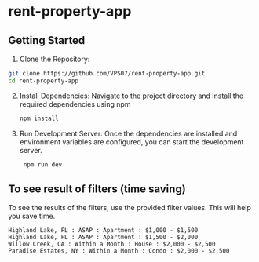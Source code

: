 # rent-property-app

## Getting Started
1. Clone the Repository:

  ``` bash
  git clone https://github.com/VPS07/rent-property-app.git
  cd rent-property-app
  ```
2. Install Dependencies: Navigate to the project directory and install the required dependencies using npm
   ```bash
   npm install
   
   ```
3. Run Development Server: Once the dependencies are installed and environment variables are configured, you can start the development server.
   
   ```bash
    npm run dev
   ```
## To see result of filters (time saving)
To see the results of the filters, use the provided filter values. This will help you save time.
```
Highland Lake, FL : ASAP : Apartment : $1,000 - $1,500
Highland Lake, FL : ASAP : Apartment : $1,500 - $2,000
Willow Creek, CA : Within a Month : House : $2,000 - $2,500
Paradise Estates, NY : Within a Month : Condo : $2,000 - $2,500

```
